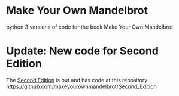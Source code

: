 # Make Your Own Mandelbrot
python 3 versions of code for the book Make Your Own Mandelbrot

# Update: New code for Second Edition
The [Second Edition](https://www.amazon.com/dp/B0CQS8JYJC) is out and has code at this repository:
https://github.com/makeyourownmandelbrot/Second_Edition
